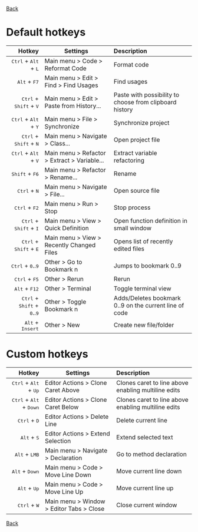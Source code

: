[Back](../README.md)

# Default hotkeys

Hotkey  | Settings | Description
---:|---|:---
<kbd>Ctrl</kbd> + <kbd>Alt</kbd> + <kbd>L</kbd> | Main menu > Code > Reformat Code | Format code
<kbd>Alt</kbd> + <kbd>F7</kbd> | Main menu > Edit > Find > Find Usages | Find usages
<kbd>Ctrl</kbd> + <kbd>Shift</kbd> + <kbd>V</kbd> | Main menu > Edit > Paste from History... | Paste with possibility to choose from clipboard history
<kbd>Ctrl</kbd> + <kbd>Alt</kbd> + <kbd>Y</kbd> | Main menu > File > Synchronize | Synchronize project
<kbd>Ctrl</kbd> + <kbd>Shift</kbd> + <kbd>N</kbd> | Main menu > Navigate > Class... | Open project file
<kbd>Ctrl</kbd> + <kbd>Alt</kbd> + <kbd>V</kbd> | Main menu > Refactor > Extract > Variable... | Extract variable refactoring
<kbd>Shift</kbd> + <kbd>F6</kbd> | Main menu > Refactor > Rename... | Rename
<kbd>Ctrl</kbd> + <kbd>N</kbd> | Main menu > Navigate > File... | Open source file
<kbd>Ctrl</kbd> + <kbd>F2</kbd> | Main menu > Run > Stop | Stop process
<kbd>Ctrl</kbd> + <kbd>Shift</kbd> + <kbd>I</kbd> | Main menu > View > Quick Definition | Open function definition in small window
<kbd>Ctrl</kbd> + <kbd>Shift</kbd> + <kbd>E</kbd> | Main menu > View > Recently Changed Files | Opens list of recently edited files
<kbd>Ctrl</kbd> + <kbd>0</kbd>..<kbd>9</kbd> | Other > Go to Bookmark n | Jumps to bookmark 0..9
<kbd>Ctrl</kbd> + <kbd>F5</kbd> | Other > Rerun | Rerun
<kbd>Alt</kbd> + <kbd>F12</kbd> | Other > Terminal | Toggle terminal view
<kbd>Ctrl</kbd> + <kbd>Shift</kbd> + <kbd>0</kbd>..<kbd>9</kbd> | Other > Toggle Bookmark n | Adds/Deletes bookmark 0..9 on the current line of code
<kbd>Alt</kbd> + <kbd>Insert</kbd> | Other > New | Create new file/folder

# Custom hotkeys

Hotkey | Settings | Description
---:|---|:---
<kbd>Ctrl</kbd> + <kbd>Alt</kbd> + <kbd>Up</kbd> | Editor Actions > Clone Caret Above | Clones caret to line above enabling multiline edits
<kbd>Ctrl</kbd> + <kbd>Alt</kbd> + <kbd>Down</kbd> | Editor Actions > Clone Caret Below | Clones caret to line above enabling multiline edits
<kbd>Ctrl</kbd> + <kbd>D</kbd> | Editor Actions > Delete Line | Delete current line
<kbd>Alt</kbd> + <kbd>S</kbd> | Editor Actions > Extend Selection | Extend selected text
<kbd>Alt</kbd> + <kbd>LMB</kbd> | Main menu > Navigate > Declaration | Go to method declaration
<kbd>Alt</kbd> + <kbd>Down</kbd> | Main menu > Code > Move Line Down | Move current line down
<kbd>Alt</kbd> + <kbd>Up</kbd> | Main menu > Code > Move Line Up | Move current line up
<kbd>Ctrl</kbd> + <kbd>W</kbd> | Main menu > Window > Editor Tabs > Close | Close current window

[Back](../README.md)
